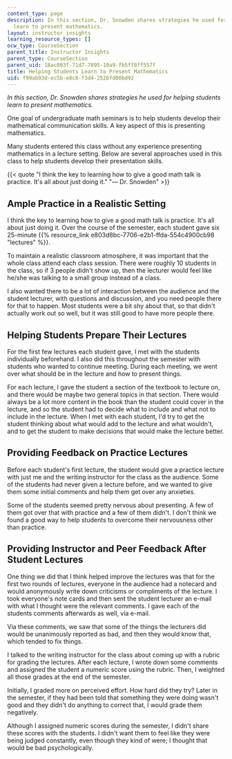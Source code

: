 ```yaml
---
content_type: page
description: In this section, Dr. Snowden shares strategies he used for helping students
  learn to present mathematics.
layout: instructor_insights
learning_resource_types: []
ocw_type: CourseSection
parent_title: Instructor Insights
parent_type: CourseSection
parent_uid: 18ac083f-71d7-7895-10a9-fb5ff0ff557f
title: Helping Students Learn to Present Mathematics
uid: f99ab93d-ec5b-e8c8-f3d4-2526fd00bd92
---
```


_In this section, Dr. Snowden shares strategies he used for helping students learn to present mathematics._

One goal of undergraduate math seminars is to help students develop their mathematical communication skills. A key aspect of this is presenting mathematics.

Many students entered this class without any experience presenting mathematics in a lecture setting. Below are several approaches used in this class to help students develop their presentation skills.

{{< quote "I think the key to learning how to give a good math talk is practice. It's all about just doing it." "— Dr. Snowden" >}}

Ample Practice in a Realistic Setting
-------------------------------------

I think the key to learning how to give a good math talk is practice. It's all about just doing it. Over the course of the semester, each student gave six 25-minute {{% resource_link e803d8bc-7706-e2b1-ffda-554c4900cb98 "lectures" %}}.

To maintain a realistic classroom atmosphere, it was important that the whole class attend each class session. There were roughly 10 students in the class, so if 3 people didn't show up, then the lecturer would feel like he/she was talking to a small group instead of a class.

I also wanted there to be a lot of interaction between the audience and the student lecturer, with questions and discussion, and you need people there for that to happen. Most students were a bit shy about that, so that didn't actually work out so well, but it was still good to have more people there.

Helping Students Prepare Their Lectures
---------------------------------------

For the first few lectures each student gave, I met with the students individually beforehand. I also did this throughout the semester with students who wanted to continue meeting. During each meeting, we went over what should be in the lecture and how to present things.

For each lecture, I gave the student a section of the textbook to lecture on, and there would be maybe two general topics in that section. There would always be a lot more content in the book than the student could cover in the lecture, and so the student had to decide what to include and what not to include in the lecture. When I met with each student, I'd try to get the student thinking about what would add to the lecture and what wouldn't, and to get the student to make decisions that would make the lecture better.

Providing Feedback on Practice Lectures
---------------------------------------

Before each student's first lecture, the student would give a practice lecture with just me and the writing instructor for the class as the audience. Some of the students had never given a lecture before, and we wanted to give them some initial comments and help them get over any anxieties.

Some of the students seemed pretty nervous about presenting. A few of them got over that with practice and a few of them didn't. I don't think we found a good way to help students to overcome their nervousness other than practice.

Providing Instructor and Peer Feedback After Student Lectures
-------------------------------------------------------------

One thing we did that I think helped improve the lectures was that for the first two rounds of lectures, everyone in the audience had a notecard and would anonymously write down criticisms or compliments of the lecture. I took everyone's note cards and then sent the student lecturer an e-mail with what I thought were the relevant comments. I gave each of the students comments afterwards as well, via e-mail.

Via these comments, we saw that some of the things the lecturers did would be unanimously reported as bad, and then they would know that, which tended to fix things.

I talked to the writing instructor for the class about coming up with a rubric for grading the lectures. After each lecture, I wrote down some comments and assigned the student a numeric score using the rubric. Then, I weighted all those grades at the end of the semester.

Initially, I graded more on perceived effort. How hard did they try? Later in the semester, if they had been told that something they were doing wasn't good and they didn't do anything to correct that, I would grade them negatively.

Although I assigned numeric scores during the semester, I didn't share these scores with the students. I didn't want them to feel like they were being judged constantly, even though they kind of were; I thought that would be bad psychologically.